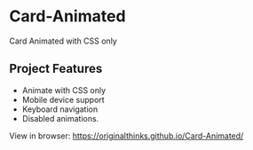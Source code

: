 # Card-Animated
Card Animated with CSS only  

## Project Features

- Animate with CSS only
- Mobile device support
- Keyboard navigation
- Disabled animations.

View in browser:  https://originalthinks.github.io/Card-Animated/
